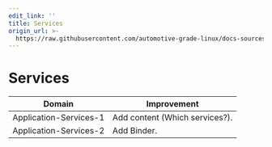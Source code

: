 ```yaml
---
edit_link: ''
title: Services
origin_url: >-
  https://raw.githubusercontent.com/automotive-grade-linux/docs-sources/guppy/docs/security-blueprint/part-6/4-Services.md
---
```


<!-- WARNING: This file is generated by fetch_docs.js using /home/boron/Documents/AGL/docs-webtemplate/site/_data/tocs/architecture/guppy/security_blueprint-security-blueprint-book.yml -->

# Services

<!-- section-todo -->

Domain                 | Improvement
---------------------- | ------------
Application-Services-1 | Add content (Which services?).
Application-Services-2 | Add Binder.

<!-- end-section-todo -->
